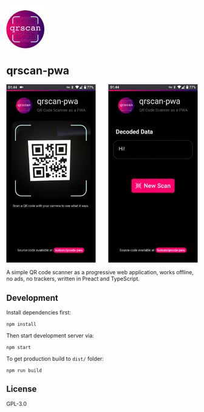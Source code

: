 <img width="100" src="https://github.com/kutsan/qrscan-pwa/raw/master/.github/assets/logo.png" alt="Logo" />

# qrscan-pwa

<p align="center">
  <img alt="screenshots" src="https://github.com/kutsan/qrscan-pwa/raw/master/.github/assets/screenshots.png">
</p>

A simple QR code scanner as a progressive web application, works offline, no ads, no trackers, written in Preact and TypeScript.

## Development

Install dependencies first:

```
npm install
```

Then start development server via:

```
npm start
```

To get production build to `dist/` folder:

```
npm run build
```

## License

GPL-3.0
